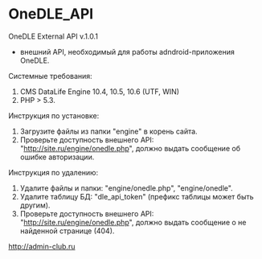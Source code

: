 # OneDLE_API
OneDLE External API v.1.0.1

- внешний API, необходимый для работы adndroid-приложения OneDLE.

Системные требования:
1. CMS DataLife Engine 10.4, 10.5, 10.6 (UTF, WIN)
2. PHP > 5.3.


Инструкция по установке:
1. Загрузите файлы из папки "engine" в корень сайта.
2. Проверьте доступность внешнего API: "http://site.ru/engine/onedle.php",
  должно выдать сообщение об ошибке авторизации.

Инструкция по удалению:
1. Удалите файлы и папки: "engine/onedle.php", "engine/onedle".
2. Удалите таблицу БД: "dle_api_token" (префикс таблицы может быть другим).
3. Проверьте доступность внешнего API: "http://site.ru/engine/onedle.php",
должно выдать сообщение о не найденной странице (404).

http://admin-club.ru